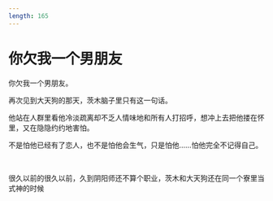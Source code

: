 ```yaml
---
length: 165
---
```


# 你欠我一个男朋友

你欠我一个男朋友。

再次见到大天狗的那天，茨木脑子里只有这一句话。

他站在人群里看他冷淡疏离却不乏人情味地和所有人打招呼，想冲上去把他搂在怀里，又在隐隐约约地害怕。

不是怕他已经有了恋人，也不是怕他会生气，只是怕他……怕他完全不记得自己。

<br>

很久以前的很久以前，久到阴阳师还不算个职业，茨木和大天狗还在同一个寮里当式神的时候

